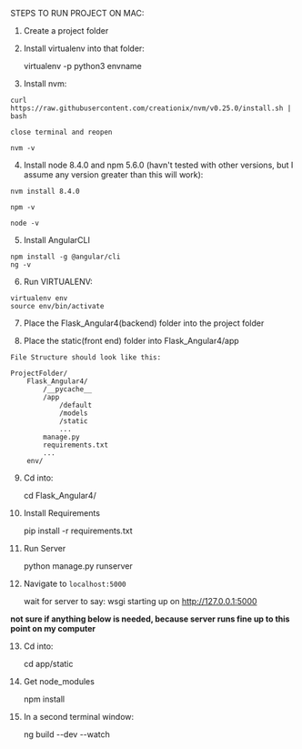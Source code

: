 STEPS TO RUN PROJECT ON MAC:
1. Create a project folder

2. Install virtualenv into that folder:

    virtualenv -p python3 envname

3. Install nvm:
```
curl https://raw.githubusercontent.com/creationix/nvm/v0.25.0/install.sh | bash

close terminal and reopen

nvm -v
```

4. Install node 8.4.0 and npm 5.6.0 (havn't tested with other versions, but I assume any version greater than this will work):
```
nvm install 8.4.0

npm -v

node -v
```

5. Install AngularCLI
```
npm install -g @angular/cli
ng -v
```

6. Run VIRTUALENV:
```
virtualenv env
source env/bin/activate
```

7. Place the Flask_Angular4(backend) folder into the project folder

8. Place the static(front end) folder into Flask_Angular4/app
```
File Structure should look like this:

ProjectFolder/
	Flask_Angular4/
		/__pycache__
		/app
			/default
			/models
			/static
			...
		manage.py
		requirements.txt
		...
	env/

```

9. Cd into:

    cd Flask_Angular4/

10. Install Requirements

    pip install -r requirements.txt

11. Run Server

    python manage.py runserver

12. Navigate to `localhost:5000`
    
    wait for server to say: wsgi starting up on http://127.0.0.1:5000

**not sure if anything below is needed, because server runs fine up to this point on my computer**

13. Cd into:

    cd app/static

14. Get node_modules
    
    npm install

15. In a second terminal window:

    ng build --dev --watch
